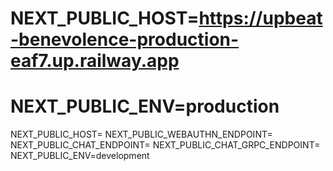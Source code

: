 # NEXT_PUBLIC_HOST=https://upbeat-benevolence-production-eaf7.up.railway.app
# NEXT_PUBLIC_ENV=production

NEXT_PUBLIC_HOST=
NEXT_PUBLIC_WEBAUTHN_ENDPOINT=
NEXT_PUBLIC_CHAT_ENDPOINT=
NEXT_PUBLIC_CHAT_GRPC_ENDPOINT=
NEXT_PUBLIC_ENV=development
